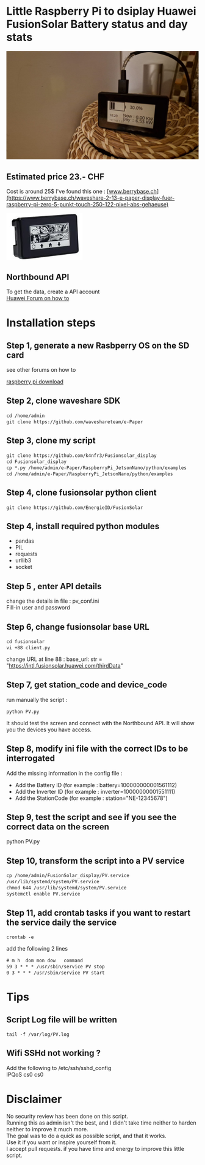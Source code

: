 # Little Raspberry Pi to dsiplay Huawei FusionSolar Battery status and day stats
![box](./waveshare_display.jpeg?raw=true "Little Raspberry Pi Zero + Waveshare 2´´13")

## Estimated price 23.- CHF
Cost is around 25$
I've found this one : [www.berrybase.ch](https://www.berrybase.ch/waveshare-2-13-e-paper-display-fuer-raspberry-pi-zero-5-punkt-touch-250-122-pixel-abs-gehaeuse)  

![box2](./waveshare_display2.jpg?raw=true "Fairly cheap box for the job")

## Northbound API
To get the data, create a API account  
[Huawei Forum on how to](https://forum.huawei.com/enterprise/intl/en/thread/how-to-create-a-api-account/671733393529913344?blogId=671733393529913344)

# Installation steps
## Step 1, generate a new Rasbperry OS on the SD card
see other forums on how to

[raspberry pi download](https://www.raspberrypi.com/software/operating-systems/)

## Step 2, clone waveshare SDK
```
cd /home/admin  
git clone https://github.com/waveshareteam/e-Paper
```
## Step 3, clone my script
```
git clone https://github.com/k4nfr3/Fusionsolar_display  
cd Fusionsolar_display  
cp *.py /home/admin/e-Paper/RaspberryPi_JetsonNano/python/examples  
cd /home/admin/e-Paper/RaspberryPi_JetsonNano/python/examples  
```
## Step 4, clone fusionsolar python client
```
git clone https://github.com/EnergieID/FusionSolar  
```
## Step 4, install required python modules
- pandas
- PIL
- requests
- urllib3
- socket
  
## Step 5 , enter API details
change the details in file : pv_conf.ini  
Fill-in user and password  

## Step 6, change fusionsolar base URL
```
cd fusionsolar  
vi +88 client.py
```
change URL at line 88 : base_url: str = "https://intl.fusionsolar.huawei.com/thirdData"

## Step 7, get station_code and device_code
run manually the script :
```
python PV.py  
```
It should test the screen and connect with the Northbound API.
It will show you the devices you have access.

## Step 8, modify ini file with the correct IDs to be interrogated
Add the missing information in the config file :
- Add the Battery ID  (for example : battery=100000000001561112)
- Add the Inverter ID (for example : inverter=10000000001551111)
- Add the StationCode (for example : station="NE-12345678")
  
## Step 9, test the script and see if you see the correct data on the screen
python PV.py

## Step 10, transform the script into a PV service
```
cp /home/admin/FusionSolar_display/PV.service /usr/lib/systemd/system/PV.service  
chmod 644 /usr/lib/systemd/system/PV.service  
systemctl enable PV.service  
```
## Step 11, add crontab tasks if you want to restart the service daily the service
```
crontab -e
```
add the following 2 lines
```
# m h  dom mon dow   command  
59 3 * * * /usr/sbin/service PV stop
0 3 * * * /usr/sbin/service PV start
```

# Tips
## Script Log file will be written 
```
tail -f /var/log/PV.log  
```
## Wifi SSHd not working ?
Add the following to /etc/ssh/sshd_config  
  IPQoS cs0 cs0

# Disclaimer
No security review has been done on this script.  
Running this as admin isn't the best, and I didn't take time neither to harden neither to improve it much more.  
The goal was to do a quick as possible script, and that it works.  
Use it if you want or inspire yourself from it.  
I accept pull requests. if you have time and energy to improve this little script.   

